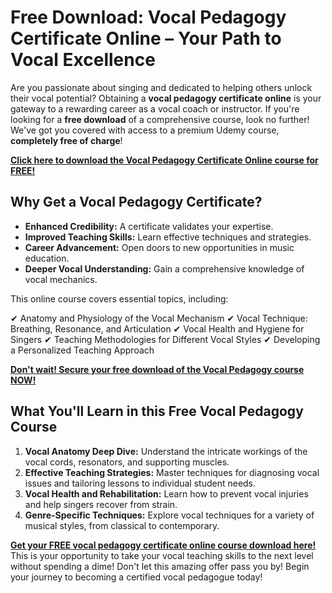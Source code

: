 # Free Download: Vocal Pedagogy Certificate Online – Your Path to Vocal Excellence

Are you passionate about singing and dedicated to helping others unlock their vocal potential? Obtaining a **vocal pedagogy certificate online** is your gateway to a rewarding career as a vocal coach or instructor. If you're looking for a **free download** of a comprehensive course, look no further! We've got you covered with access to a premium Udemy course, **completely free of charge**!

[**Click here to download the Vocal Pedagogy Certificate Online course for FREE!**](https://udemywork.com/vocal-pedagogy-certificate-online)

## Why Get a Vocal Pedagogy Certificate?

*   **Enhanced Credibility:** A certificate validates your expertise.
*   **Improved Teaching Skills:** Learn effective techniques and strategies.
*   **Career Advancement:** Open doors to new opportunities in music education.
*   **Deeper Vocal Understanding:** Gain a comprehensive knowledge of vocal mechanics.

This online course covers essential topics, including:

✔ Anatomy and Physiology of the Vocal Mechanism
✔ Vocal Technique: Breathing, Resonance, and Articulation
✔ Vocal Health and Hygiene for Singers
✔ Teaching Methodologies for Different Vocal Styles
✔ Developing a Personalized Teaching Approach

[**Don't wait! Secure your free download of the Vocal Pedagogy course NOW!**](https://udemywork.com/vocal-pedagogy-certificate-online)

## What You'll Learn in this Free Vocal Pedagogy Course

1.  **Vocal Anatomy Deep Dive:** Understand the intricate workings of the vocal cords, resonators, and supporting muscles.
2.  **Effective Teaching Strategies:** Master techniques for diagnosing vocal issues and tailoring lessons to individual student needs.
3.  **Vocal Health and Rehabilitation:** Learn how to prevent vocal injuries and help singers recover from strain.
4.  **Genre-Specific Techniques:** Explore vocal techniques for a variety of musical styles, from classical to contemporary.

[**Get your FREE vocal pedagogy certificate online course download here!**](https://udemywork.com/vocal-pedagogy-certificate-online) This is your opportunity to take your vocal teaching skills to the next level without spending a dime! Don't let this amazing offer pass you by! Begin your journey to becoming a certified vocal pedagogue today!
